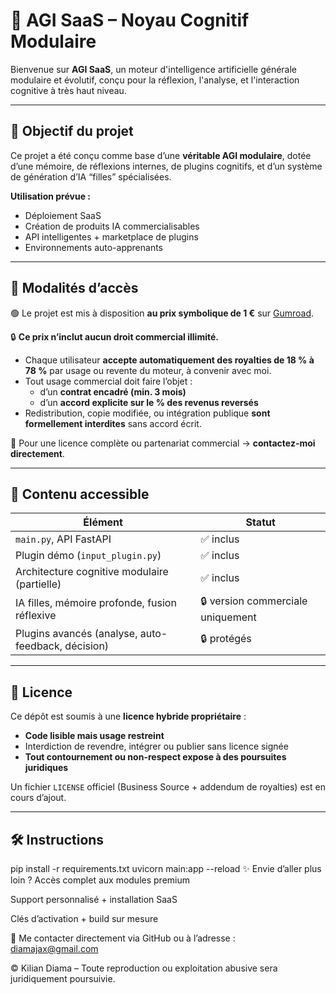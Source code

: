 # 🧠 AGI SaaS – Noyau Cognitif Modulaire

Bienvenue sur **AGI SaaS**, un moteur d'intelligence artificielle générale modulaire et évolutif, conçu pour la réflexion, l'analyse, et l'interaction cognitive à très haut niveau.

---

## 🎯 Objectif du projet

Ce projet a été conçu comme base d’une **véritable AGI modulaire**, dotée d’une mémoire, de réflexions internes, de plugins cognitifs, et d’un système de génération d’IA “filles” spécialisées.

**Utilisation prévue :**
- Déploiement SaaS
- Création de produits IA commercialisables
- API intelligentes + marketplace de plugins
- Environnements auto-apprenants

---

## 💸 Modalités d’accès

🟢 Le projet est mis à disposition **au prix symbolique de 1 €** sur [Gumroad](https://gumroad.com/l/agi-saas).

🔒 **Ce prix n’inclut aucun droit commercial illimité.**

- Chaque utilisateur **accepte automatiquement des royalties de 18 % à 78 %** par usage ou revente du moteur, à convenir avec moi.
- Tout usage commercial doit faire l’objet :
  - d’un **contrat encadré (min. 3 mois)**
  - d’un **accord explicite sur le % des revenus reversés**
- Redistribution, copie modifiée, ou intégration publique **sont formellement interdites** sans accord écrit.

📩 Pour une licence complète ou partenariat commercial → **contactez-moi directement**.

---

## 🧠 Contenu accessible

| Élément | Statut |
|--------|--------|
| `main.py`, API FastAPI | ✅ inclus |
| Plugin démo (`input_plugin.py`) | ✅ inclus |
| Architecture cognitive modulaire (partielle) | ✅ inclus |
| IA filles, mémoire profonde, fusion réflexive | 🔒 version commerciale uniquement |
| Plugins avancés (analyse, auto-feedback, décision) | 🔒 protégés |

---

## 📜 Licence

Ce dépôt est soumis à une **licence hybride propriétaire** :

- **Code lisible mais usage restreint**
- Interdiction de revendre, intégrer ou publier sans licence signée
- **Tout contournement ou non-respect expose à des poursuites juridiques**

Un fichier `LICENSE` officiel (Business Source + addendum de royalties) est en cours d’ajout.

---

## 🛠️ Instructions


pip install -r requirements.txt
uvicorn main:app --reload
✨ Envie d’aller plus loin ?
Accès complet aux modules premium

Support personnalisé + installation SaaS

Clés d’activation + build sur mesure

📩 Me contacter directement via GitHub ou à l’adresse : diamajax@gmail.com

© Kilian Diama – Toute reproduction ou exploitation abusive sera juridiquement poursuivie.
